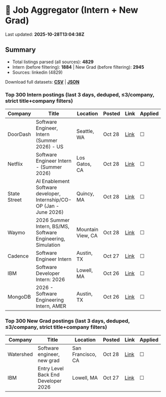 # 🔎 Job Aggregator (Intern + New Grad)

Last updated: **2025-10-28T13:04:38Z**

## Summary
- Total listings parsed (all sources): **4829**
- Intern (before filtering): **1884** | New Grad (before filtering): **2945**
- Sources: linkedin (4829)

Download full datasets: **[CSV](data/jobs.csv)** | **[JSON](data/jobs.json)**

### Top 300 Intern postings (last 3 days, deduped, ≤3/company, strict title+company filters)
| Company | Title | Location | Posted | Link | Applied |
|---|---|---|---|---|---|
| DoorDash | Software Engineer, Intern (Summer 2026) - US | Seattle, WA | Oct 28 | [Link](https://www.linkedin.com/jobs/view/software-engineer-intern-summer-2026-us-at-doordash-4310050609?position=8&pageNum=5&refId=7h1QmJhHK3Pfeapk5xwy9g%3D%3D&trackingId=DsZiRUoBe0FoZ54Kw04CjQ%3D%3D) | ☐ |
| Netflix | Software Engineer Intern - (Summer 2026) | Los Gatos, CA | Oct 28 | [Link](https://www.linkedin.com/jobs/view/software-engineer-intern-summer-2026-at-netflix-4308798892?position=3&pageNum=2&refId=%2FYT0smfzGEqEuvC2nfMkjw%3D%3D&trackingId=%2Bw3V0SJvELwYIALrhYgNEA%3D%3D) | ☐ |
| State Street | AI Enablement Software developer, Internship/CO-OP (Jan - June 2026) | Quincy, MA | Oct 28 | [Link](https://www.linkedin.com/jobs/view/ai-enablement-software-developer-internship-co-op-jan-june-2026-at-state-street-4305694673?position=8&pageNum=0&refId=Wepij8ver9mAqgFxjBZNJg%3D%3D&trackingId=GVz5RXRArowSWa%2FlTYl%2FVw%3D%3D) | ☐ |
| Waymo | 2026 Summer Intern, BS/MS, Software Engineering, Simulation | Mountain View, CA | Oct 28 | [Link](https://www.linkedin.com/jobs/view/2026-summer-intern-bs-ms-software-engineering-simulation-at-waymo-4300782879?position=9&pageNum=5&refId=k3noIWmqqGQJ8KTeZ2VeAg%3D%3D&trackingId=iKZXBr9KT9sC1S8MuyFZIA%3D%3D) | ☐ |
| Cadence | Software Engineer Intern | Austin, TX | Oct 27 | [Link](https://www.linkedin.com/jobs/view/software-engineer-intern-at-cadence-4319175168?position=5&pageNum=2&refId=vcDPYDaLy3F3rW%2FAKfatvw%3D%3D&trackingId=KhujGcNECnuHWbzHUHTnoA%3D%3D) | ☐ |
| IBM | Software Developer Intern: 2026 | Lowell, MA | Oct 26 | [Link](https://www.linkedin.com/jobs/view/software-developer-intern-2026-at-ibm-4287167212?position=5&pageNum=5&refId=%2F2xlFKGz2ck%2BNdWrH9cHBA%3D%3D&trackingId=Rt%2FAcayf3iWl3zq3zaA1GQ%3D%3D) | ☐ |
| MongoDB | 2026 - Software Engineering Intern, AMER | Austin, TX | Oct 26 | [Link](https://www.linkedin.com/jobs/view/2026-software-engineering-intern-amer-at-mongodb-4300045431?position=10&pageNum=2&refId=MDERJN1KsE08%2BcGW%2Bz4Luw%3D%3D&trackingId=Dc8qTvIZPOHOa4GWyEUD%2Fg%3D%3D) | ☐ |

### Top 300 New Grad postings (last 3 days, deduped, ≤3/company, strict title+company filters)
| Company | Title | Location | Posted | Link | Applied |
|---|---|---|---|---|---|
| Watershed | Software engineer, new grad | San Francisco, CA | Oct 28 | [Link](https://www.linkedin.com/jobs/view/software-engineer-new-grad-at-watershed-4301383584?position=4&pageNum=0&refId=82HhWzyEJF6%2Fc2dSnlZ5PQ%3D%3D&trackingId=Hx4WTPy%2Fdc9FwTNgFhc8cA%3D%3D) | ☐ |
| IBM | Entry Level Back End Developer 2026 | Lowell, MA | Oct 27 | [Link](https://www.linkedin.com/jobs/view/entry-level-back-end-developer-2026-at-ibm-4318402196?position=10&pageNum=5&refId=K7mOCvRKLHmb%2BAzINZ0eRg%3D%3D&trackingId=EZYcPj5oqvh3tTdfgAaVyg%3D%3D) | ☐ |
